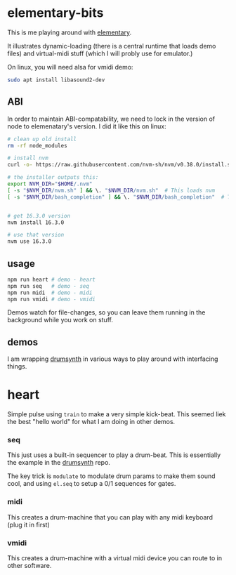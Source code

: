 # elementary-bits

This is me playing around with [elementary](https://github.com/nick-thompson/elementary).

It illustrates dynamic-loading (there is a central runtime that loads demo files) and virtual-midi stuff (which I will probly use for emulator.)

On linux, you will need alsa for vmidi demo:

```sh
sudo apt install libasound2-dev
```

## ABI


In order to maintain ABI-compatability, we need to lock in the version of node to elemenatary's version.
I did it like this on linux:

```sh
# clean up old install
rm -rf node_modules

# install nvm
curl -o- https://raw.githubusercontent.com/nvm-sh/nvm/v0.38.0/install.sh | bash

# the installer outputs this:
export NVM_DIR="$HOME/.nvm"
[ -s "$NVM_DIR/nvm.sh" ] && \. "$NVM_DIR/nvm.sh"  # This loads nvm
[ -s "$NVM_DIR/bash_completion" ] && \. "$NVM_DIR/bash_completion"  # This loads nvm bash_completion


# get 16.3.0 version
nvm install 16.3.0

# use that version
nvm use 16.3.0
```

## usage

```sh
npm run heart # demo - heart
npm run seq   # demo - seq
npm run midi  # demo - midi
npm run vmidi # demo - vmidi
```

Demos watch for file-changes, so you can leave them running in the background while you work on stuff.

## demos

I am wrapping [drumsynth](https://github.com/nick-thompson/drumsynth) in various ways to play around with interfacing things.


# heart

Simple pulse using `train` to make a very simple kick-beat. This seemed liek the best "hello world" for what I am doing in other demos.


### seq

This just uses a built-in sequencer to play a drum-beat. This is essentially the example in the [drumsynth](https://github.com/nick-thompson/drumsynth) repo.

The key trick is `modulate` to modulate drum params to make them sound cool, and using `el.seq` to setup a 0/1 sequences for gates.


### midi

This creates a drum-machine that you can play with any midi keyboard (plug it in first)


### vmidi

This creates a drum-machine with a virtual midi device you can route to in other software.
